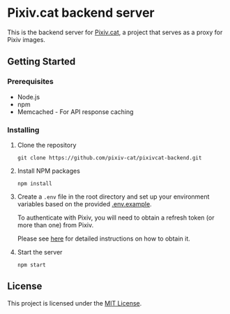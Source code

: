 # Pixiv.cat backend server
This is the backend server for [Pixiv.cat](https://pixiv.cat/), a project that serves as a proxy for Pixiv images.

## Getting Started

### Prerequisites
* Node.js
* npm
* Memcached - For API response caching

### Installing
1. Clone the repository
   ```
   git clone https://github.com/pixiv-cat/pixivcat-backend.git
   ```
2. Install NPM packages
   ```
   npm install
   ```
3. Create a `.env` file in the root directory and set up your environment variables based on the provided [.env.example](.env.example).

   To authenticate with Pixiv, you will need to obtain a refresh token (or more than one) from Pixiv.
   
   Please see [here](https://gist.github.com/ZipFile/c9ebedb224406f4f11845ab700124362) for detailed instructions on how to obtain it.
5. Start the server
   ```
   npm start
   ```
## License
This project is licensed under the [MIT License](LICENSE).
